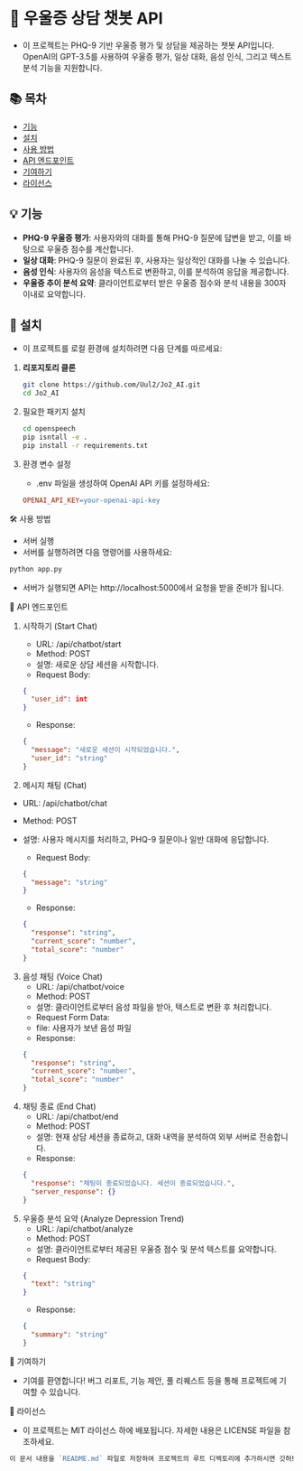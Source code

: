 # 🧠 우울증 상담 챗봇 API

- 이 프로젝트는 PHQ-9 기반 우울증 평가 및 상담을 제공하는 챗봇 API입니다. OpenAI의 GPT-3.5를 사용하여 우울증 평가, 일상 대화, 음성 인식, 그리고 텍스트 분석 기능을 지원합니다.

## 📚 목차

- [기능](#-기능)
- [설치](#-설치)
- [사용 방법](#-사용-방법)
- [API 엔드포인트](#-api-엔드포인트)
- [기여하기](#-기여하기)
- [라이선스](#-라이선스)

## 💡 기능

- **PHQ-9 우울증 평가**: 사용자와의 대화를 통해 PHQ-9 질문에 답변을 받고, 이를 바탕으로 우울증 점수를 계산합니다.
- **일상 대화**: PHQ-9 질문이 완료된 후, 사용자는 일상적인 대화를 나눌 수 있습니다.
- **음성 인식**: 사용자의 음성을 텍스트로 변환하고, 이를 분석하여 응답을 제공합니다.
- **우울증 추이 분석 요약**: 클라이언트로부터 받은 우울증 점수와 분석 내용을 300자 이내로 요약합니다.

## 🚀 설치

- 이 프로젝트를 로컬 환경에 설치하려면 다음 단계를 따르세요:

1. **리포지토리 클론**
   ```bash
   git clone https://github.com/Uul2/Jo2_AI.git
   cd Jo2_AI
   ```
2. 필요한 패키지 설치

   ```bash
   cd openspeech
   pip isntall -e .
   pip install -r requirements.txt
   ```

3. 환경 변수 설정
   - .env 파일을 생성하여 OpenAI API 키를 설정하세요:

   ```makefile
   OPENAI_API_KEY=your-openai-api-key
   ```

🛠 사용 방법
- 서버 실행
- 서버를 실행하려면 다음 명령어를 사용하세요:

```bash
python app.py
```

- 서버가 실행되면 API는 http://localhost:5000에서 요청을 받을 준비가 됩니다.

📑 API 엔드포인트

1. 시작하기 (Start Chat)

   - URL: /api/chatbot/start
   - Method: POST
   - 설명: 새로운 상담 세션을 시작합니다.
   - Request Body:

   ```json
   {
     "user_id": int
   }
   ```

   - Response:

   ```json
   {
     "message": "새로운 세션이 시작되었습니다.",
     "user_id": "string"
   }
   ```

2. 메시지 채팅 (Chat)

- URL: /api/chatbot/chat
- Method: POST
- 설명: 사용자 메시지를 처리하고, PHQ-9 질문이나 일반 대화에 응답합니다.

  - Request Body:

  ```json
  {
    "message": "string"
  }
  ```

  - Response:

  ```json
  {
    "response": "string",
    "current_score": "number",
    "total_score": "number"
  }
  ```

3. 음성 채팅 (Voice Chat)
   - URL: /api/chatbot/voice
   - Method: POST
   - 설명: 클라이언트로부터 음성 파일을 받아, 텍스트로 변환 후 처리합니다.
   - Request Form Data:
   - file: 사용자가 보낸 음성 파일
   - Response:
   ```json
   {
     "response": "string",
     "current_score": "number",
     "total_score": "number"
   }
   ```
4. 채팅 종료 (End Chat)
   - URL: /api/chatbot/end
   - Method: POST
   - 설명: 현재 상담 세션을 종료하고, 대화 내역을 분석하여 외부 서버로 전송합니다.
   - Response:
   ```json
   {
     "response": "채팅이 종료되었습니다. 세션이 종료되었습니다.",
     "server_response": {}
   }
   ```
5. 우울증 분석 요약 (Analyze Depression Trend)
   - URL: /api/chatbot/analyze
   - Method: POST
   - 설명: 클라이언트로부터 제공된 우울증 점수 및 분석 텍스트를 요약합니다.
   - Request Body:
   ```json
   {
     "text": "string"
   }
   ```
   - Response:
   ```json
   {
     "summary": "string"
   }
   ```

🤝 기여하기

- 기여를 환영합니다! 버그 리포트, 기능 제안, 풀 리퀘스트 등을 통해 프로젝트에 기여할 수 있습니다.

📝 라이선스

- 이 프로젝트는 MIT 라이선스 하에 배포됩니다. 자세한 내용은 LICENSE 파일을 참조하세요.

```go
이 문서 내용을 `README.md` 파일로 저장하여 프로젝트의 루트 디렉토리에 추가하시면 깃허브에 업로드할 때 자동으로 프로젝트 설명에 포함됩니다.
```

